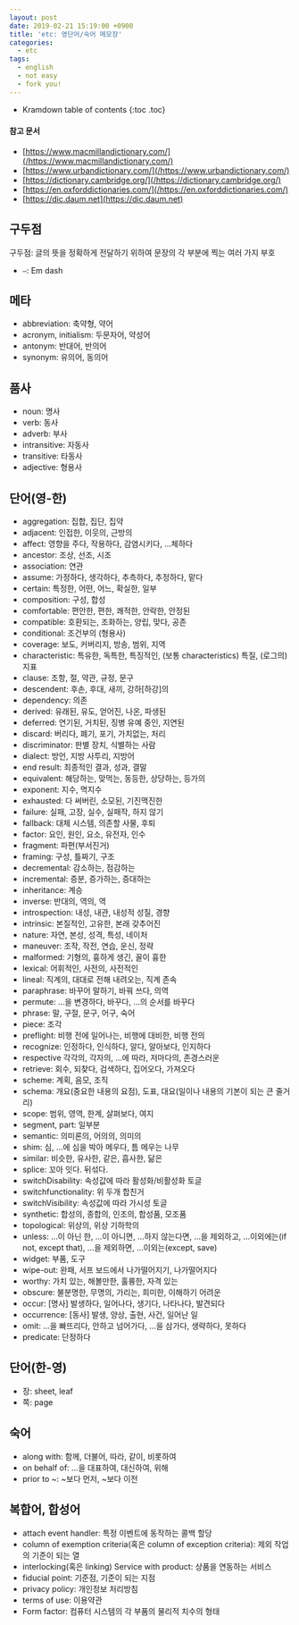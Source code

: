 ```yaml
---
layout: post
date: 2019-02-21 15:19:00 +0900
title: 'etc: 영단어/숙어 메모장'
categories:
  - etc
tags:
  - english
  - not easy
  - fork you!
---
```


* Kramdown table of contents
{:toc .toc}

#### 참고 문서

- [https://www.macmillandictionary.com/](/https://www.macmillandictionary.com/)
- [https://www.urbandictionary.com/](/https://www.urbandictionary.com/)
- [https://dictionary.cambridge.org/](/https://dictionary.cambridge.org/)
- [https://en.oxforddictionaries.com/](/https://en.oxforddictionaries.com/)
- [https://dic.daum.net](https://dic.daum.net)

## 구두점

구두점: 글의 뜻을 정확하게 전달하기 위하여 문장의 각 부분에 찍는 여러 가지 부호

- `—`: Em dash

## 메타

- abbreviation: 축약형, 약어
- acronym, initialism: 두문자어, 약성어
- antonym: 반대어, 반의어
- synonym: 유의어, 동의어

## 품사

- noun: 명사
- verb: 동사
- adverb: 부사
- intransitive: 자동사
- transitive: 타동사
- adjective: 형용사

## 단어(영-한)

- aggregation: 집합, 집단, 집약
- adjacent: 인접한, 이웃의, 근방의
- affect: 영향을 주다, 작용하다, 감염시키다, …체하다
- ancestor: 조상, 선조, 시조
- association: 연관
- assume: 가정하다, 생각하다, 추측하다, 추정하다, 맡다
- certain: 특정한, 어떤, 어느, 확실한, 일부
- composition: 구성, 합성
- comfortable: 편안한, 편한, 쾌적한, 안락한, 안정된
- compatible: 호환되는, 조화하는, 양립, 맞다, 공존
- conditional: 조건부의 (형용사)
- coverage: 보도, 커버리지, 방송, 범위, 지역
- characteristic: 특유한, 독특한, 특징적인, (보통 characteristics) 특질, (로그의) 지표
- clause: 조항, 절, 약관, 규정, 문구
- descendent: 후손, 후대, 새끼, 강하[하강]의
- dependency: 의존
- derived: 유래된, 유도, 얻어진, 나온, 파생된
- deferred: 연기된, 거치된, 징병 유예 중인, 지연된
- discard: 버리다, 폐기, 포기, 가치없는, 처리
- discriminator: 판별 장치, 식별하는 사람
- dialect: 방언, 지방 사투리, 지방어
- end result: 최종적인 결과, 성과, 결말
- equivalent: 해당하는, 맞먹는, 동등한, 상당하는, 등가의
- exponent: 지수, 멱지수
- exhausted: 다 써버린, 소모된, 기진맥진한
- failure: 실패, 고장, 실수, 실패작, 하지 않기
- fallback: 대체 시스템, 의존할 사물, 후퇴
- factor: 요인, 원인, 요소, 유전자, 인수
- fragment: 파편(부서진거)
- framing: 구성, 틀짜기, 구조
- decremental: 감소하는, 점감하는
- incremental: 증분, 증가하는, 증대하는
- inheritance: 계승
- inverse: 반대의, 역의, 역
- introspection: 내성, 내관, 내성적 성질, 경향
- intrinsic: 본질적인, 고유한, 본래 갖추어진
- nature: 자연, 본성, 성격, 특성, 네이처
- maneuver: 조작, 작전, 연습, 운신, 정략
- malformed: 기형의, 흉하게 생긴, 꼴이 흉한
- lexical: 어휘적인, 사전의, 사전적인
- lineal: 직계의, 대대로 전해 내려오는, 직계 존속
- paraphrase: 바꾸어 말하기, 바꿔 쓰다, 의역
- permute: …을 변경하다, 바꾸다, …의 순서를 바꾸다
- phrase: 말, 구절, 문구, 어구, 숙어
- piece: 조각
- preflight: 비행 전에 일어나는, 비행에 대비한, 비행 전의
- recognize: 인정하다, 인식하다, 알다, 알아보다, 인지하다
- respective 각각의, 각자의, …에 따라, 저마다의, 존경스러운
- retrieve: 회수, 되찾다, 검색하다, 집어오다, 가져오다
- scheme: 계획, 음모, 조직
- schema: 개요(중요한 내용의 요점), 도표, 대요(일이나 내용의 기본이 되는 큰 줄거리)
- scope: 범위, 영역, 한계, 살펴보다, 여지
- segment, part: 일부분
- semantic: 의미론의, 어의의, 의미의
- shim: 심, …에 심을 박아 메우다, 틈 메우는 나무
- similar: 비슷한, 유사한, 같은, 흡사한, 닮은
- splice: 꼬아 잇다. 뒤섞다.
- switchDisability: 속성값에 따라 활성화/비활성화 토글
- switchfunctionality: 위 두개 합친거
- switchVisibility: 속성값에 따라 가시성 토글
- synthetic: 합성의, 종합의, 인조의, 합성품, 모조품
- topological: 위상의, 위상 기하학의
- unless: …이 아닌 한, …이 아니면, …하지 않는다면, …을 제외하고, …이외에는(if not, except that), …을 제외하면, …이외는(except, save)
- widget: 부품, 도구
- wipe-out: 완패, 서프 보드에서 나가떨어지기, 나가떨어지다
- worthy: 가치 있는, 해볼만한, 훌륭한, 자격 있는
- obscure: 불분명한, 무명의, 가리는, 희미한, 이해하기 어려운
- occur: [명사] 발생하다, 일어나다, 생기다, 나타나다, 발견되다
- occurrence: [동사] 발생, 양상, 출현, 사건, 일어난 일
- omit: …을 빠뜨리다, 안하고 넘어가다, …을 삼가다, 생략하다, 못하다
- predicate: 단정하다

## 단어(한-영)

- 장: sheet, leaf
- 쪽: page

## 숙어

- along with: 함께, 더불어, 따라, 같이, 비롯하여
- on behalf of: …을 대표하여, 대신하여, 위해
- prior to ~: ~보다 먼저, ~보다 이전

## 복합어, 합성어

- attach event handler: 특정 이벤트에 동작하는 콜백 할당
- column of exemption criteria(혹은 column of exception criteria): 제외 작업의 기준이 되는 열
- interlocking(혹은 linking) Service with product: 상품을 연동하는 서비스
- fiducial point: 기준점, 기준이 되는 지점
- privacy policy: 개인정보 처리방침
- terms of use: 이용약관
- Form factor: 컴퓨터 시스템의 각 부품의 물리적 치수의 형태
